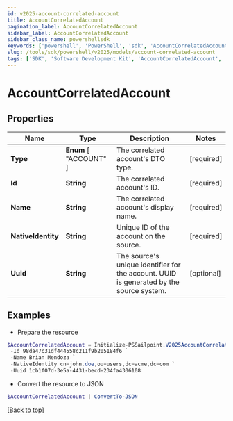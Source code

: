 ```yaml
---
id: v2025-account-correlated-account
title: AccountCorrelatedAccount
pagination_label: AccountCorrelatedAccount
sidebar_label: AccountCorrelatedAccount
sidebar_class_name: powershellsdk
keywords: ['powershell', 'PowerShell', 'sdk', 'AccountCorrelatedAccount', 'V2025AccountCorrelatedAccount'] 
slug: /tools/sdk/powershell/v2025/models/account-correlated-account
tags: ['SDK', 'Software Development Kit', 'AccountCorrelatedAccount', 'V2025AccountCorrelatedAccount']
---
```



# AccountCorrelatedAccount

## Properties

Name | Type | Description | Notes
------------ | ------------- | ------------- | -------------
**Type** |  **Enum** [  "ACCOUNT" ] | The correlated account's DTO type. | [required]
**Id** | **String** | The correlated account's ID. | [required]
**Name** | **String** | The correlated account's display name. | [required]
**NativeIdentity** | **String** | Unique ID of the account on the source. | [required]
**Uuid** | **String** | The source's unique identifier for the account. UUID is generated by the source system. | [optional] 

## Examples

- Prepare the resource
```powershell
$AccountCorrelatedAccount = Initialize-PSSailpoint.V2025AccountCorrelatedAccount  -Type ACCOUNT `
 -Id 98da47c31df444558c211f9b205184f6 `
 -Name Brian Mendoza `
 -NativeIdentity cn=john.doe,ou=users,dc=acme,dc=com `
 -Uuid 1cb1f07d-3e5a-4431-becd-234fa4306108
```

- Convert the resource to JSON
```powershell
$AccountCorrelatedAccount | ConvertTo-JSON
```


[[Back to top]](#) 


